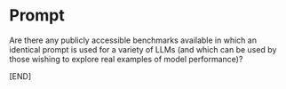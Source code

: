 # Prompt

Are there any publicly accessible benchmarks available in which an identical prompt is used for a variety of LLMs (and which can be used by those wishing to explore real examples of model performance)?

[END]